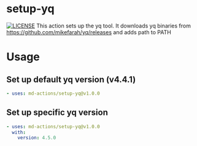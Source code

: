 # setup-yq
[![LICENSE](https://img.shields.io/github/license/md-actions/setup-yq)](https://github.com/md-actions/setup-yq/blob/main/LICENSE)
This action sets up the yq tool. It downloads yq binaries from https://github.com/mikefarah/yq/releases and adds path to PATH

   
# Usage
## Set up default yq version (v4.4.1)
```yaml
- uses: md-actions/setup-yq@v1.0.0
```
## Set up specific yq version
```yaml
- uses: md-actions/setup-yq@v1.0.0
  with:
    version: 4.5.0
```
